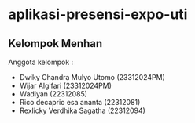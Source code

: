 # aplikasi-presensi-expo-uti

## Kelompok Menhan
Anggota kelompok : 
- Dwiky Chandra Mulyo Utomo (23312024PM)
- Wijar Algifari (23312024PM)
- Wadiyan (22312085)
- Rico decaprio esa ananta (22312081)
- Rexlicky Verdhika Sagatha (22312094)
